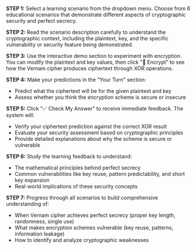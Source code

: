 **STEP 1:** Select a learning scenario from the dropdown menu. Choose from 6 educational scenarios that demonstrate different aspects of cryptographic security and perfect secrecy.

**STEP 2:** Read the scenario description carefully to understand the cryptographic context, including the plaintext, key, and the specific vulnerability or security feature being demonstrated.

**STEP 3:** Use the interactive demo section to experiment with encryption. You can modify the plaintext and key values, then click "🔐 Encrypt" to see how the Vernam cipher produces ciphertext through XOR operations.

**STEP 4:** Make your predictions in the "Your Turn" section:

- Predict what the ciphertext will be for the given plaintext and key
- Assess whether you think the encryption scheme is secure or insecure

**STEP 5:** Click "✅ Check My Answer" to receive immediate feedback. The system will:

- Verify your ciphertext prediction against the correct XOR result
- Evaluate your security assessment based on cryptographic principles
- Provide detailed explanations about why the scheme is secure or vulnerable

**STEP 6:** Study the learning feedback to understand:

- The mathematical principles behind perfect secrecy
- Common vulnerabilities like key reuse, pattern predictability, and short key expansion
- Real-world implications of these security concepts

**STEP 7:** Progress through all scenarios to build comprehensive understanding of:

- When Vernam cipher achieves perfect secrecy (proper key length, randomness, single use)
- What makes encryption schemes vulnerable (key reuse, patterns, information leakage)
- How to identify and analyze cryptographic weaknesses
